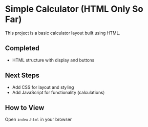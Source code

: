 # Simple Calculator (HTML Only So Far)

This project is a basic calculator layout built using HTML.

##  Completed
- HTML structure with display and buttons

##  Next Steps
- Add CSS for layout and styling
- Add JavaScript for functionality (calculations)

##  How to View
Open `index.html` in your browser
